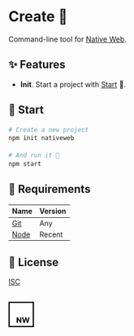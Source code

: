 # Create 🎨
Command-line tool for [Native Web](https://github.com/nativew/nativeweb).

## ✨ Features
- **Init**. Start a project with [Start](https://github.com/nativew/start) 🧨.

## 🚀 Start
```zsh
# Create a new project
npm init nativeweb

# And run it 👟
npm start
```

## 🚨 Requirements
| Name | Version |
| ---- | ------- |
| [Git](https://git-scm.com) | Any |
| [Node](https://nodejs.org) | Recent |

## 🤝 License 
[ISC](https://github.com/nativew/build/blob/master/license)

<p>
<br>
    <a href="https://github.com/nativew/create">
        <img src="https://raw.githubusercontent.com/nativew/nativeweb/53d4fe591d5992c81b3faeb656fd1aea7aabb413/logo-square.svg?sanitize=true" alt="Native Web" width="50px">
    </a>
</p>
